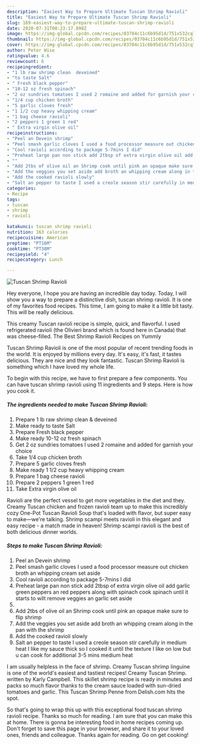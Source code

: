 ```yaml
---
description: "Easiest Way to Prepare Ultimate Tuscan Shrimp Ravioli"
title: "Easiest Way to Prepare Ultimate Tuscan Shrimp Ravioli"
slug: 169-easiest-way-to-prepare-ultimate-tuscan-shrimp-ravioli
date: 2020-07-31T00:23:17.898Z
image: https://img-global.cpcdn.com/recipes/03704c11c6b95d1d/751x532cq70/tuscan-shrimp-ravioli-recipe-main-photo.jpg
thumbnail: https://img-global.cpcdn.com/recipes/03704c11c6b95d1d/751x532cq70/tuscan-shrimp-ravioli-recipe-main-photo.jpg
cover: https://img-global.cpcdn.com/recipes/03704c11c6b95d1d/751x532cq70/tuscan-shrimp-ravioli-recipe-main-photo.jpg
author: Peter Wise
ratingvalue: 4.6
reviewcount: 6
recipeingredient:
- "1 lb raw shrimp clean  deveined"
- "to taste Salt"
- " Fresh black pepper"
- "10-12 oz fresh spinach"
- "2 oz sundries tomatoes I used 2 romaine and added for garnish your choice"
- "1/4 cup chicken broth"
- "5 garlic cloves fresh"
- "1 1/2 cup heavy whipping cream"
- "1 bag cheese ravioli"
- "2 peppers 1 green 1 red"
- " Extra virgin olive oil"
recipeinstructions:
- "Peel an Devein shrimp"
- "Peel smash garlic cloves I used a food processor measure out chicken broth an whipping cream set aside"
- "Cool ravioli according to package 5-7mins I did"
- "Preheat large pan non stick add 2tbsp of extra virgin olive oil add garlic green peppers an red peppers along with spinach cook spinach until it starts to wilt remove veggies an garlic set aside"
- ""
- "Add 2tbs of olive oil an Shrimp cook until pink an opaque make sure to flip shrimp"
- "Add the veggies you set aside add broth an whipping cream along in the pan with the shrimp"
- "Add the cooked ravioli slowly"
- "Salt an pepper to taste I used a creole season stir carefully in medium heat I like my sauce thick so I cooked it until the texture I like on low but u can cook for additional 3-5 mins medium heat"
categories:
- Recipe
tags:
- tuscan
- shrimp
- ravioli

katakunci: tuscan shrimp ravioli 
nutrition: 163 calories
recipecuisine: American
preptime: "PT16M"
cooktime: "PT38M"
recipeyield: "4"
recipecategory: Lunch

---
```



![Tuscan Shrimp Ravioli](https://img-global.cpcdn.com/recipes/03704c11c6b95d1d/751x532cq70/tuscan-shrimp-ravioli-recipe-main-photo.jpg)

Hey everyone, I hope you are having an incredible day today. Today, I will show you a way to prepare a distinctive dish, tuscan shrimp ravioli. It is one of my favorites food recipes. This time, I am going to make it a little bit tasty. This will be really delicious.

This creamy Tuscan ravioli recipe is simple, quick, and flavorful. I used refrigerated ravioli (the Olivieri brand which is found here in Canada) that was cheese-filled. The Best Shrimp Ravioli Recipes on Yummly

Tuscan Shrimp Ravioli is one of the most popular of recent trending foods in the world. It is enjoyed by millions every day. It's easy, it's fast, it tastes delicious. They are nice and they look fantastic. Tuscan Shrimp Ravioli is something which I have loved my whole life.


To begin with this recipe, we have to first prepare a few components. You can have tuscan shrimp ravioli using 11 ingredients and 9 steps. Here is how you cook it.

<!--inarticleads1-->

##### The ingredients needed to make Tuscan Shrimp Ravioli:

1. Prepare 1 lb raw shrimp clean &amp; deveined
1. Make ready to taste Salt
1. Prepare  Fresh black pepper
1. Make ready 10-12 oz fresh spinach
1. Get 2 oz sundries tomatoes I used 2 romaine and added for garnish your choice
1. Take 1/4 cup chicken broth
1. Prepare 5 garlic cloves fresh
1. Make ready 1 1/2 cup heavy whipping cream
1. Prepare 1 bag cheese ravioli
1. Prepare 2 peppers 1 green 1 red
1. Take  Extra virgin olive oil


Ravioli are the perfect vessel to get more vegetables in the diet and they. Creamy Tuscan chicken and frozen ravioli team up to make this incredibly cozy One-Pot Tuscan Ravioli Soup that&#39;s loaded with flavor, but super easy to make—we&#39;re talking. Shrimp scampi meets ravioli in this elegant and easy recipe - a match made in heaven! Shrimp scampi ravioli is the best of both delicious dinner worlds. 

<!--inarticleads2-->

##### Steps to make Tuscan Shrimp Ravioli:

1. Peel an Devein shrimp
1. Peel smash garlic cloves I used a food processor measure out chicken broth an whipping cream set aside
1. Cool ravioli according to package 5-7mins I did
1. Preheat large pan non stick add 2tbsp of extra virgin olive oil add garlic green peppers an red peppers along with spinach cook spinach until it starts to wilt remove veggies an garlic set aside
1. 
1. Add 2tbs of olive oil an Shrimp cook until pink an opaque make sure to flip shrimp
1. Add the veggies you set aside add broth an whipping cream along in the pan with the shrimp
1. Add the cooked ravioli slowly
1. Salt an pepper to taste I used a creole season stir carefully in medium heat I like my sauce thick so I cooked it until the texture I like on low but u can cook for additional 3-5 mins medium heat


I am usually helpless in the face of shrimp. Creamy Tuscan shrimp linguine is one of the world&#39;s easiest and tastiest recipes! Creamy Tuscan Shrimp. written by Karly Campbell. This skillet shrimp recipe is ready in minutes and packs so much flavor thanks to the cream sauce loaded with sun-dried tomatoes and garlic. This Tuscan Shrimp Penne from Delish.com hits the spot. 

So that's going to wrap this up with this exceptional food tuscan shrimp ravioli recipe. Thanks so much for reading. I am sure that you can make this at home. There is gonna be interesting food in home recipes coming up. Don't forget to save this page in your browser, and share it to your loved ones, friends and colleague. Thanks again for reading. Go on get cooking!
